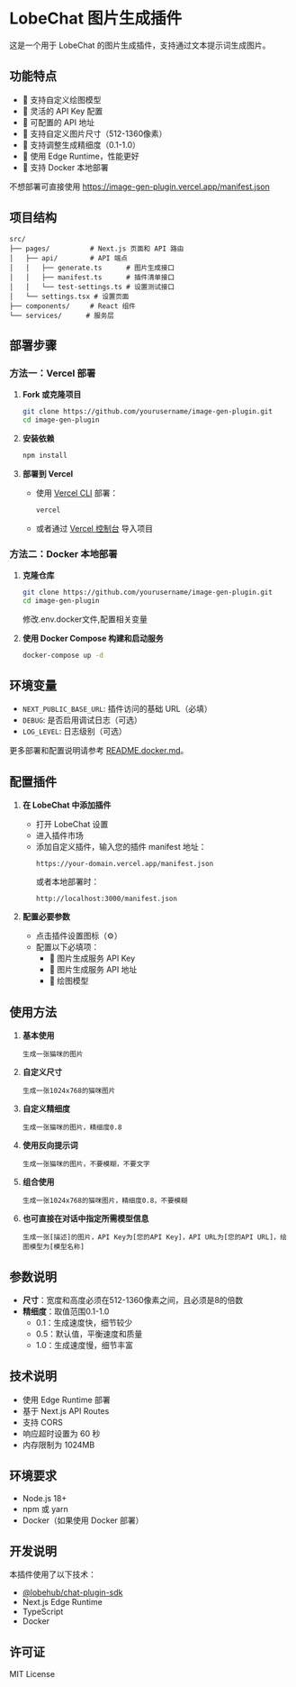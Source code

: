 # LobeChat 图片生成插件

这是一个用于 LobeChat 的图片生成插件，支持通过文本提示词生成图片。

## 功能特点

- 🎨 支持自定义绘图模型
- 🔑 灵活的 API Key 配置
- 🔗 可配置的 API 地址
- 📏 支持自定义图片尺寸（512-1360像素）
- 🎯 支持调整生成精细度（0.1-1.0）
- 🚀 使用 Edge Runtime，性能更好
- 🐳 支持 Docker 本地部署

不想部署可直接使用 https://image-gen-plugin.vercel.app/manifest.json 

## 项目结构

```
src/
├── pages/          # Next.js 页面和 API 路由
│   ├── api/        # API 端点
│   │   ├── generate.ts      # 图片生成接口
│   │   ├── manifest.ts      # 插件清单接口
│   │   └── test-settings.ts # 设置测试接口
│   └── settings.tsx # 设置页面
├── components/     # React 组件
└── services/      # 服务层
```

## 部署步骤

### 方法一：Vercel 部署

1. **Fork 或克隆项目**
   ```bash
   git clone https://github.com/yourusername/image-gen-plugin.git
   cd image-gen-plugin
   ```

2. **安装依赖**
   ```bash
   npm install
   ```

3. **部署到 Vercel**
   - 使用 [Vercel CLI](https://vercel.com/cli) 部署：
     ```bash
     vercel
     ```
   - 或者通过 [Vercel 控制台](https://vercel.com/new) 导入项目

### 方法二：Docker 本地部署

1. **克隆仓库**
   ```bash
   git clone https://github.com/yourusername/image-gen-plugin.git
   cd image-gen-plugin
   ```
   修改.env.docker文件,配置相关变量

2. **使用 Docker Compose 构建和启动服务**
   ```bash
   docker-compose up -d
   ```

## 环境变量

- `NEXT_PUBLIC_BASE_URL`: 插件访问的基础 URL（必填）
- `DEBUG`: 是否启用调试日志（可选）
- `LOG_LEVEL`: 日志级别（可选）

更多部署和配置说明请参考 [README.docker.md](README.docker.md)。

## 配置插件

1. **在 LobeChat 中添加插件**
   - 打开 LobeChat 设置
   - 进入插件市场
   - 添加自定义插件，输入您的插件 manifest 地址：
     ```
     https://your-domain.vercel.app/manifest.json
     ```
     或者本地部署时：
     ```
     http://localhost:3000/manifest.json
     ```

2. **配置必要参数**
   - 点击插件设置图标（⚙️）
   - 配置以下必填项：
     - 🔑 图片生成服务 API Key
     - 🔗 图片生成服务 API 地址
     - 🎨 绘图模型

## 使用方法

1. **基本使用**
   ```
   生成一张猫咪的图片
   ```

2. **自定义尺寸**
   ```
   生成一张1024x768的猫咪图片
   ```

3. **自定义精细度**
   ```
   生成一张猫咪的图片，精细度0.8
   ```

4. **使用反向提示词**
   ```
   生成一张猫咪的图片，不要模糊，不要文字
   ```

5. **组合使用**
   ```
   生成一张1024x768的猫咪图片，精细度0.8，不要模糊
   ```

6. **也可直接在对话中指定所需模型信息**
   ```
   生成一张[描述]的图片，API Key为[您的API Key]，API URL为[您的API URL]，绘图模型为[模型名称]
   ```

## 参数说明

- **尺寸**：宽度和高度必须在512-1360像素之间，且必须是8的倍数
- **精细度**：取值范围0.1-1.0
  - 0.1：生成速度快，细节较少
  - 0.5：默认值，平衡速度和质量
  - 1.0：生成速度慢，细节丰富

## 技术说明

- 使用 Edge Runtime 部署
- 基于 Next.js API Routes
- 支持 CORS
- 响应超时设置为 60 秒
- 内存限制为 1024MB

## 环境要求

- Node.js 18+
- npm 或 yarn
- Docker（如果使用 Docker 部署）

## 开发说明

本插件使用了以下技术：
- [@lobehub/chat-plugin-sdk](https://github.com/lobehub/chat-plugin-sdk)
- Next.js Edge Runtime
- TypeScript
- Docker

## 许可证

MIT License 